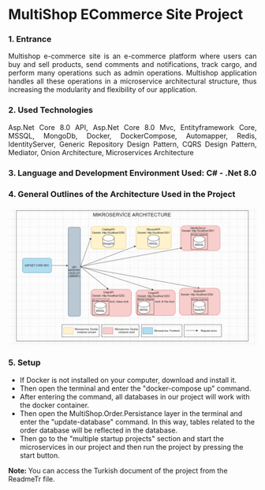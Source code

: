 <h1>MultiShop ECommerce Site Project</h1>

<h3>1. Entrance</h3>
<p align="justify">Multishop e-commerce site is an e-commerce platform where users can buy and sell products, send comments and notifications, track cargo, and perform many operations such as admin operations. Multishop application handles all these operations in a microservice architectural structure, thus increasing the modularity and flexibility of our application.
</p>

<h3>2. Used Technologies</h3>
<p align="justify">Asp.Net Core 8.0 API, Asp.Net Core 8.0 Mvc, Entityframework Core, MSSQL, MongoDb, Docker, DockerCompose, Automapper, Redis, IdentityServer, Generic Repository Design Pattern, CQRS Design Pattern, Mediator, Onion Architecture, Microservices Architecture</p>

<h3>3. Language and Development Environment Used: C# - .Net 8.0</h3>

<h3>4. General Outlines of the Architecture Used in the Project</h3>
<img src="Sources/Images/microservicearch.PNG">

<h3>5. Setup</h3>
<ul>
    <li>If Docker is not installed on your computer, download and install it.</li>
    <li>
Then open the terminal and enter the "docker-compose up" command.</li>
<li>
After entering the command, all databases in our project will work with the docker container.</li>
<li>Then open the MultiShop.Order.Persistance layer in the terminal and enter the "update-database" command. In this way, tables related to the order database will be reflected in the database.</li>
<li>Then go to the "multiple startup projects" section and start the microservices in our project and then run the project by pressing the start button.</li>
</ul>
<b>Note: </b>You can access the Turkish document of the project from the ReadmeTr file.

